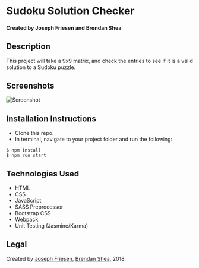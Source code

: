 # Sudoku Solution Checker

#### Created by Joseph Friesen and Brendan Shea

## Description

This project will take a 9x9 matrix, and check the entries to see if it is a valid solution to a Sudoku puzzle.

## Screenshots

![Screenshot](./src/img/screenshot.png)

## Installation Instructions

* Clone this repo.
* In terminal, navigate to your project folder and run the following:
```
$ npm install
$ npm run start
```

## Technologies Used

* HTML
* CSS
* JavaScript
* SASS Preprocessor
* Bootstrap CSS
* Webpack
* Unit Testing (Jasmine/Karma)

## Legal

Created by [Joseph Friesen](mailto:friesen.josephc@gmail.com), [Brendan Shea](https://github.com/bjrshea), 2018.
